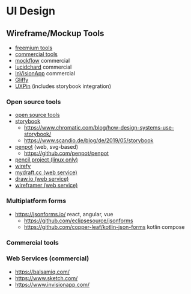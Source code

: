 # UI Design

## Wireframe/Mockup Tools

* [freemium tools](https://cliquestudios.com/free-wireframing-tools/)
* [commercial tools](https://careerfoundry.com/en/blog/ux-design/free-wireframing-tools/)
* [mockflow](https://mockflow.com/) commercial
* [lucidchard](https://www.lucidchart.com/pages/de) commercial
* [InVisionApp](https://www.invisionapp.com/) commercial
* [Gliffy](https://www.gliffy.com/)
* [UXPin](https://www.uxpin.com/studio/blog/storybook-uxpin-integration/) (includes storybook integration)

### Open source tools

* [open source tools](https://mockitt.wondershare.com/wireframe/wireframe-tools-open-source.html)
* [storybook](https://storybook.js.org/)
  + https://www.chromatic.com/blog/how-design-systems-use-storybook/
  + https://www.scandio.de/blog/de/2019/05/storybook
* [penpot](https://penpot.app/) (web, svg-based)
  + https://github.com/penpot/penpot
* [pencil project (linux only)](https://pencil.evolus.vn/)
* [wirefy](https://getwirefy.com/)
* [mydraft.cc (web service)](https://mydraft.cc/)
* [draw.io (web service)](https://app.diagrams.net/)
* [wireframer (web service)](https://devimust.github.io/wireframer/)

### Multiplatform forms

* https://jsonforms.io/ react, angular, vue
  + https://github.com/eclipsesource/jsonforms
  + https://github.com/copper-leaf/kotlin-json-forms kotlin compose

### Commercial tools

### Web Services (commercial)

* https://balsamiq.com/
* https://www.sketch.com/
* https://www.invisionapp.com/
